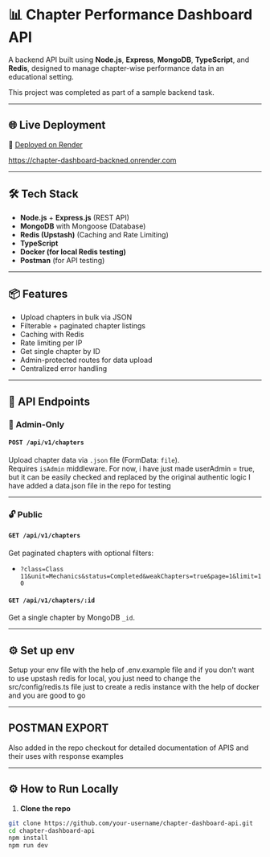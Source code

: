 # 📊 Chapter Performance Dashboard API

A backend API built using **Node.js**, **Express**, **MongoDB**, **TypeScript**, and **Redis**, designed to manage chapter-wise performance data in an educational setting. 

This project was completed as part of a sample backend task.

---

## 🌐 Live Deployment

🔗 [Deployed on Render](https://chapter-dashboard-backned.onrender.com)

https://chapter-dashboard-backned.onrender.com


---

## 🛠️ Tech Stack

- **Node.js** + **Express.js** (REST API)
- **MongoDB** with Mongoose (Database)
- **Redis (Upstash)** (Caching and Rate Limiting)
- **TypeScript**
- **Docker (for local Redis testing)**
- **Postman** (for API testing)

---

## 📦 Features

- Upload chapters in bulk via JSON
- Filterable + paginated chapter listings
- Caching with Redis
- Rate limiting per IP
- Get single chapter by ID
- Admin-protected routes for data upload
- Centralized error handling

---

## 📌 API Endpoints

### 🔐 Admin-Only

#### `POST /api/v1/chapters`
Upload chapter data via `.json` file (FormData: `file`).  
Requires `isAdmin` middleware.
For now, i have just made userAdmin = true, but it can be easily checked and replaced by the original authentic logic
I have added a data.json file in the repo for testing 

---

### 🔓 Public

#### `GET /api/v1/chapters`
Get paginated chapters with optional filters:

- `?class=Class 11&unit=Mechanics&status=Completed&weakChapters=true&page=1&limit=10`

#### `GET /api/v1/chapters/:id`
Get a single chapter by MongoDB `_id`.

---

## ⚙️ Set up env 
Setup your env file with the help of .env.example file and if you don't want to use upstash redis for local, you just need to change the src/config/redis.ts file just to create a redis instance with the help of docker and you are good to go

---

## POSTMAN EXPORT
Also added in the repo checkout for detailed documentation of APIS and their uses with response examples

---
## ⚙️ How to Run Locally

1. **Clone the repo**
```bash
git clone https://github.com/your-username/chapter-dashboard-api.git
cd chapter-dashboard-api
npm install
npm run dev






